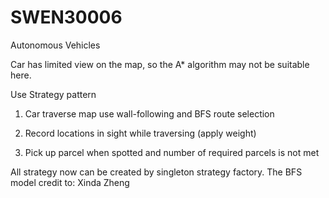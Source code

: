 # SWEN30006
Autonomous Vehicles

Car has limited view on the map, so the A* algorithm may not be suitable here.

Use Strategy pattern

1. Car traverse map use wall-following and BFS route selection

2. Record locations in sight while traversing (apply weight)

3. Pick up parcel when spotted and number of required parcels is not met

All strategy now can be created by singleton strategy factory. The BFS model credit to: Xinda Zheng
